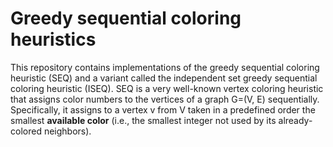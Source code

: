# Greedy sequential coloring heuristics
This repository contains implementations of the greedy sequential coloring heuristic (SEQ) and a variant called the independent set greedy sequential coloring heuristic (ISEQ). SEQ is a very well-known vertex coloring heuristic that assigns color numbers to the vertices of a graph G=(V, E) sequentially. Specifically, it assigns to a vertex v from V taken in a predefined order the smallest **available color** (i.e., the smallest integer not used by its already-colored neighbors).
